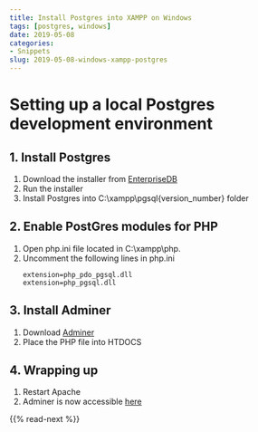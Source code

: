 ```yaml
---
title: Install Postgres into XAMPP on Windows
tags: [postgres, windows]
date: 2019-05-08
categories:
- Snippets
slug: 2019-05-08-windows-xampp-postgres
---
```



# Setting up a local Postgres development environment


## 1. Install Postgres
1. Download the installer from [EnterpriseDB](https://www.enterprisedb.com/downloads/postgres-postgresql-downloads#windows)
2. Run the installer
3. Install Postgres into C:\xampp\pgsql\{version_number} folder

## 2. Enable PostGres modules for PHP
1. Open php.ini file located in C:\xampp\php.
2. Uncomment the following lines in php.ini
	```
	extension=php_pdo_pgsql.dll
	extension=php_pgsql.dll
	```

## 3. Install Adminer
1. Download [Adminer](https://www.adminer.org/#download)
2. Place the PHP file into HTDOCS

## 4. Wrapping up
1. Restart Apache
2. Adminer is now accessible [here](http://localhost/adminer.php)

{{% read-next %}}

